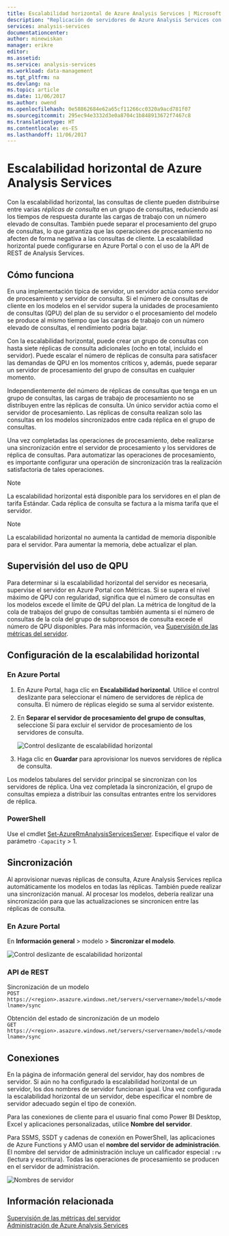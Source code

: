 ```yaml
---
title: Escalabilidad horizontal de Azure Analysis Services | Microsoft Docs
description: "Replicación de servidores de Azure Analysis Services con la escalabilidad horizontal"
services: analysis-services
documentationcenter: 
author: minewiskan
manager: erikre
editor: 
ms.assetid: 
ms.service: analysis-services
ms.workload: data-management
ms.tgt_pltfrm: na
ms.devlang: na
ms.topic: article
ms.date: 11/06/2017
ms.author: owend
ms.openlocfilehash: 0e58862684e62a65cf11266cc0320a9acd781f07
ms.sourcegitcommit: 295ec94e3332d3e0a8704c1b848913672f7467c8
ms.translationtype: HT
ms.contentlocale: es-ES
ms.lasthandoff: 11/06/2017
---
```

# <a name="azure-analysis-services-scale-out"></a>Escalabilidad horizontal de Azure Analysis Services

Con la escalabilidad horizontal, las consultas de cliente pueden distribuirse entre varias *réplicas de consulta* en un grupo de consultas, reduciendo así los tiempos de respuesta durante las cargas de trabajo con un número elevado de consultas. También puede separar el procesamiento del grupo de consultas, lo que garantiza que las operaciones de procesamiento no afecten de forma negativa a las consultas de cliente. La escalabilidad horizontal puede configurarse en Azure Portal o con el uso de la API de REST de Analysis Services.

## <a name="how-it-works"></a>Cómo funciona

En una implementación típica de servidor, un servidor actúa como servidor de procesamiento y servidor de consulta. Si el número de consultas de cliente en los modelos en el servidor supera la unidades de procesamiento de consultas (QPU) del plan de su servidor o el procesamiento del modelo se produce al mismo tiempo que las cargas de trabajo con un número elevado de consultas, el rendimiento podría bajar. 

Con la escalabilidad horizontal, puede crear un grupo de consultas con hasta siete réplicas de consulta adicionales (ocho en total, incluido el servidor). Puede escalar el número de réplicas de consulta para satisfacer las demandas de QPU en los momentos críticos y, además, puede separar un servidor de procesamiento del grupo de consultas en cualquier momento. 

Independientemente del número de réplicas de consultas que tenga en un grupo de consultas, las cargas de trabajo de procesamiento no se distribuyen entre las réplicas de consulta. Un único servidor actúa como el servidor de procesamiento. Las réplicas de consulta realizan solo las consultas en los modelos sincronizados entre cada réplica en el grupo de consultas. 

Una vez completadas las operaciones de procesamiento, debe realizarse una sincronización entre el servidor de procesamiento y los servidores de réplica de consultas. Para automatizar las operaciones de procesamiento, es importante configurar una operación de sincronización tras la realización satisfactoria de tales operaciones.

> [!NOTE]
> La escalabilidad horizontal está disponible para los servidores en el plan de tarifa Estándar. Cada réplica de consulta se factura a la misma tarifa que el servidor.

> [!NOTE]
> La escalabilidad horizontal no aumenta la cantidad de memoria disponible para el servidor. Para aumentar la memoria, debe actualizar el plan.

## <a name="monitor-qpu-usage"></a>Supervisión del uso de QPU

 Para determinar si la escalabilidad horizontal del servidor es necesaria, supervise el servidor en Azure Portal con Métricas. Si se supera el nivel máximo de QPU con regularidad, significa que el número de consultas en los modelos excede el límite de QPU del plan. La métrica de longitud de la cola de trabajos del grupo de consultas también aumenta si el número de consultas de la cola del grupo de subprocesos de consulta excede el número de QPU disponibles. Para más información, vea [Supervisión de las métricas del servidor](analysis-services-monitor.md).

## <a name="configure-scale-out"></a>Configuración de la escalabilidad horizontal

### <a name="in-azure-portal"></a>En Azure Portal

1. En Azure Portal, haga clic en **Escalabilidad horizontal**. Utilice el control deslizante para seleccionar el número de servidores de réplica de consulta. El número de réplicas elegido se suma al servidor existente.

2. En **Separar el servidor de procesamiento del grupo de consultas**, seleccione Sí para excluir el servidor de procesamiento de los servidores de consulta.

   ![Control deslizante de escalabilidad horizontal](media/analysis-services-scale-out/aas-scale-out-slider.png)

3. Haga clic en **Guardar** para aprovisionar los nuevos servidores de réplica de consulta. 

Los modelos tabulares del servidor principal se sincronizan con los servidores de réplica. Una vez completada la sincronización, el grupo de consultas empieza a distribuir las consultas entrantes entre los servidores de réplica. 

### <a name="powershell"></a>PowerShell
Use el cmdlet [Set-AzureRmAnalysisServicesServer](/powershell/module/azurerm.analysisservices/set-azurermanalysisservicesserver). Especifique el valor de parámetro `-Capacity` > 1.

## <a name="synchronization"></a>Sincronización 

Al aprovisionar nuevas réplicas de consulta, Azure Analysis Services replica automáticamente los modelos en todas las réplicas. También puede realizar una sincronización manual. Al procesar los modelos, debería realizar una sincronización para que las actualizaciones se sincronicen entre las réplicas de consulta.

### <a name="in-azure-portal"></a>En Azure Portal

En **Información general** > modelo > **Sincronizar el modelo**.

![Control deslizante de escalabilidad horizontal](media/analysis-services-scale-out/aas-scale-out-sync.png)

### <a name="rest-api"></a>API de REST

Sincronización de un modelo   
`POST https://<region>.asazure.windows.net/servers/<servername>/models/<modelname>/sync`

Obtención del estado de sincronización de un modelo  
`GET https://<region>.asazure.windows.net/servers/<servername>/models/<modelname>/sync`

## <a name="connections"></a>Conexiones

En la página de información general del servidor, hay dos nombres de servidor. Si aún no ha configurado la escalabilidad horizontal de un servidor, los dos nombres de servidor funcionan igual. Una vez configurada la escalabilidad horizontal de un servidor, debe especificar el nombre de servidor adecuado según el tipo de conexión. 

Para las conexiones de cliente para el usuario final como Power BI Desktop, Excel y aplicaciones personalizadas, utilice **Nombre del servidor**. 

Para SSMS, SSDT y cadenas de conexión en PowerShell, las aplicaciones de Azure Functions y AMO usan el **nombre del servidor de administración**. El nombre del servidor de administración incluye un calificador especial `:rw` (lectura y escritura). Todas las operaciones de procesamiento se producen en el servidor de administración.

![Nombres de servidor](media/analysis-services-scale-out/aas-scale-out-name.png)

## <a name="related-information"></a>Información relacionada

[Supervisión de las métricas del servidor](analysis-services-monitor.md)   
[Administración de Azure Analysis Services](analysis-services-manage.md) 

